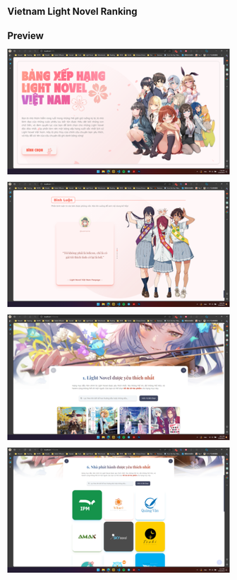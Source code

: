 ## Vietnam Light Novel Ranking

## Preview

![](./preview/demo1.png)

![](./preview/demo2.png)

![](./preview/demo3.png)

![](./preview/demo4.png)
